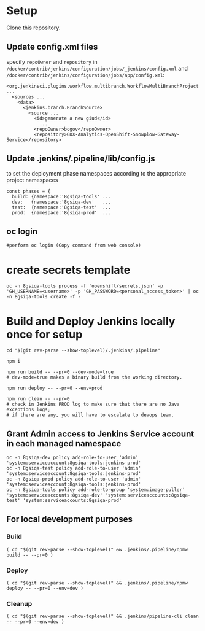 # Setup

Clone this repository.

## Update config.xml files

specify `repoOwner` and `repository` in `/docker/contrib/jenkins/configuration/jobs/_jenkins/config.xml` and `/docker/contrib/jenkins/configuration/jobs/app/config.xml`:

```
<org.jenkinsci.plugins.workflow.multibranch.WorkflowMultiBranchProject ...
  <sources ...
    <data>
      <jenkins.branch.BranchSource>
        <source ...
          <id>generate a new giud</id>
            ...
          <repoOwner>bcgov</repoOwner>
          <repository>GDX-Analytics-OpenShift-Snowplow-Gateway-Service</repository>
```

## Update .jenkins/.pipeline/lib/config.js

to set the deployment phase namespaces according to the appropriate project namespaces

```
const phases = {
  build: {namespace:'8gsiqa-tools' ...
  dev:   {namespace:'8gsiqa-dev'   ...
  test:  {namespace:'8gsiqa-test'  ...
  prod:  {namespace:'8gsiqa-prod'  ...
```

## oc login
```
#perform oc login (Copy command from web console)
```

# create secrets template
```
oc -n 8gsiqa-tools process -f 'openshift/secrets.json' -p 'GH_USERNAME=<username>' -p 'GH_PASSWORD=<personal_access_token>' | oc  -n 8gsiqa-tools create -f -
```

# Build and Deploy Jenkins locally once for setup
```
cd "$(git rev-parse --show-toplevel)/.jenkins/.pipeline"

npm i

npm run build -- --pr=0 --dev-mode=true
# dev-mode=true makes a binary build from the working directory.

npm run deploy -- --pr=0 --env=prod

npm run clean -- --pr=0
# check in Jenkins PROD log to make sure that there are no Java exceptions logs;
# if there are any, you will have to escalate to devops team.
```

## Grant Admin access to Jenkins Service account in each managed namespace
```
oc -n 8gsiqa-dev policy add-role-to-user 'admin' 'system:serviceaccount:8gsiqa-tools:jenkins-prod'
oc -n 8gsiqa-test policy add-role-to-user 'admin' 'system:serviceaccount:8gsiqa-tools:jenkins-prod'
oc -n 8gsiqa-prod policy add-role-to-user 'admin' 'system:serviceaccount:8gsiqa-tools:jenkins-prod'
oc -n 8gsiqa-tools policy add-role-to-group 'system:image-puller' 'system:serviceaccounts:8gsiqa-dev' 'system:serviceaccounts:8gsiqa-test' 'system:serviceaccounts:8gsiqa-prod'
```

## For local development purposes

### Build
```
( cd "$(git rev-parse --show-toplevel)" && .jenkins/.pipeline/npmw build -- --pr=0 )
```

### Deploy
```
( cd "$(git rev-parse --show-toplevel)" && .jenkins/.pipeline/npmw deploy -- --pr=0 --env=dev )
```

### Cleanup
```
( cd "$(git rev-parse --show-toplevel)" && .jenkins/pipeline-cli clean -- --pr=0 --env=dev )
```
